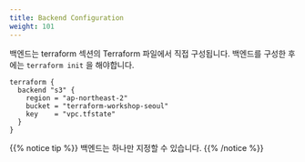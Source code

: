 ```yaml
---
title: Backend Configuration
weight: 101
---
```


백엔드는 terraform 섹션의 Terraform 파일에서 직접 구성됩니다. 백엔드를 구성한 후에는 `terraform init` 을 해야합니다.

```hcl
terraform {
  backend "s3" {
    region = "ap-northeast-2"
    bucket = "terraform-workshop-seoul"
    key    = "vpc.tfstate"
  }
}
```

{{% notice tip %}}
백엔드는 하나만 지정할 수 있습니다.
{{% /notice %}}
